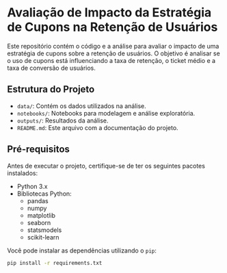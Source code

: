 # Avaliação de Impacto da Estratégia de Cupons na Retenção de Usuários

Este repositório contém o código e a análise para avaliar o impacto de uma estratégia de cupons sobre a retenção de usuários. O objetivo é analisar se o uso de cupons está influenciando a taxa de retenção, o ticket médio e a taxa de conversão de usuários.

## Estrutura do Projeto

- `data/`: Contém os dados utilizados na análise.
- `notebooks/`: Notebooks para modelagem e análise exploratória.
- `outputs/`: Resultados da análise.
- `README.md`: Este arquivo com a documentação do projeto.

## Pré-requisitos

Antes de executar o projeto, certifique-se de ter os seguintes pacotes instalados:

- Python 3.x
- Bibliotecas Python:
  - pandas
  - numpy
  - matplotlib
  - seaborn
  - statsmodels
  - scikit-learn

Você pode instalar as dependências utilizando o `pip`:

```bash
pip install -r requirements.txt
